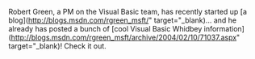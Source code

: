 Robert Green, a PM on the Visual Basic team, has recently started up [a blog](http://blogs.msdn.com/rgreen_msft/" target="_blank)... and he already has posted a bunch of [cool Visual Basic Whidbey information](http://blogs.msdn.com/rgreen_msft/archive/2004/02/10/71037.aspx" target="_blank)! Check it out.